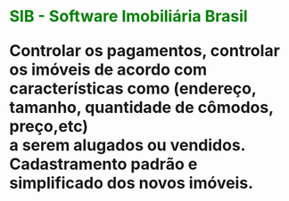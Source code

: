 <h1> <font color='green'> SIB - Software Imobiliária Brasil  </font>

Controlar os pagamentos, controlar os imóveis de acordo com características como (endereço, tamanho, quantidade de cômodos, preço,etc)<br>
a serem alugados ou vendidos.<br>
Cadastramento padrão e simplificado dos novos imóveis.